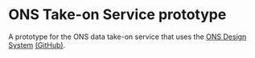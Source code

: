 # ONS Take-on Service prototype

A prototype for the ONS data take-on service that uses the [ONS Design System](https://ons-design-system.netlify.com/) [(GitHub)](https://github.com/ONSdigital/design-system).
